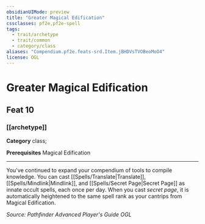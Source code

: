 ```yaml
---
obsidianUIMode: preview
title: "Greater Magical Edification"
cssclasses: pf2e,pf2e-spell
tags:
  - trait/archetype
  - trait/common
  - category/class
aliases: "Compendium.pf2e.feats-srd.Item.jBHDVsTVOBeoMoO4"
license: OGL
---
```

# Greater Magical Edification
## Feat 10
### [[archetype]]

**Category** class; 



**Prerequisites** Magical Edification
* * *
You've continued to expand your compendium of tools to compile knowledge. You can cast [[Spells/Translate|Translate]], [[Spells/Mindlink|Mindlink]], and [[Spells/Secret Page|Secret Page]] as innate occult spells, each once per day. When you cast _secret page_, it is automatically heightened to the same spell rank as your cantrips from Magical Edification.

*Source: Pathfinder Advanced Player's Guide*
*OGL*